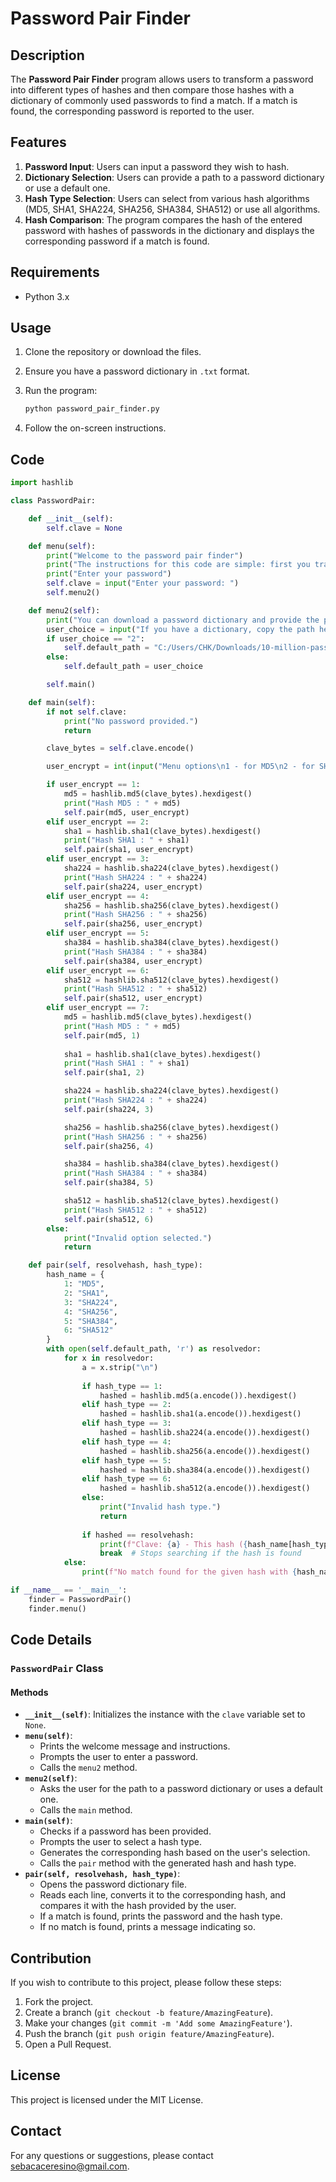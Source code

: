 # Password Pair Finder

## Description

The **Password Pair Finder** program allows users to transform a password into different types of hashes and then compare those hashes with a dictionary of commonly used passwords to find a match. If a match is found, the corresponding password is reported to the user.

## Features

1. **Password Input**: Users can input a password they wish to hash.
2. **Dictionary Selection**: Users can provide a path to a password dictionary or use a default one.
3. **Hash Type Selection**: Users can select from various hash algorithms (MD5, SHA1, SHA224, SHA256, SHA384, SHA512) or use all algorithms.
4. **Hash Comparison**: The program compares the hash of the entered password with hashes of passwords in the dictionary and displays the corresponding password if a match is found.

## Requirements

- Python 3.x

## Usage

1. Clone the repository or download the files.
2. Ensure you have a password dictionary in `.txt` format.
3. Run the program:

    ```bash
    python password_pair_finder.py
    ```

4. Follow the on-screen instructions.

## Code

```python
import hashlib

class PasswordPair:

    def __init__(self):
        self.clave = None

    def menu(self):
        print("Welcome to the password pair finder")
        print("The instructions for this code are simple: first you transform your password to some encrypted type, and after you compare it with the dictionary of passwords found on the internet.")
        print("Enter your password")
        self.clave = input("Enter your password: ")
        self.menu2()

    def menu2(self):
        print("You can download a password dictionary and provide the path where the txt file is located. If you don't have it, we have a default one.")
        user_choice = input("If you have a dictionary, copy the path here. If you don't have one, type 2: ")
        if user_choice == "2":
            self.default_path = "C:/Users/CHK/Downloads/10-million-password-list-top-100000.txt"
        else:
            self.default_path = user_choice

        self.main()

    def main(self):
        if not self.clave:
            print("No password provided.")
            return

        clave_bytes = self.clave.encode()

        user_encrypt = int(input("Menu options\n1 - for MD5\n2 - for SHA1\n3 - for SHA224\n4 - for SHA256\n5 - for SHA384\n6 - for SHA512\n7 - for using all options\nEnter the number corresponding to the type of encryption you want to use: "))

        if user_encrypt == 1:
            md5 = hashlib.md5(clave_bytes).hexdigest()
            print("Hash MD5 : " + md5)
            self.pair(md5, user_encrypt)
        elif user_encrypt == 2:
            sha1 = hashlib.sha1(clave_bytes).hexdigest()
            print("Hash SHA1 : " + sha1)
            self.pair(sha1, user_encrypt)
        elif user_encrypt == 3:
            sha224 = hashlib.sha224(clave_bytes).hexdigest()
            print("Hash SHA224 : " + sha224)
            self.pair(sha224, user_encrypt)
        elif user_encrypt == 4:
            sha256 = hashlib.sha256(clave_bytes).hexdigest()
            print("Hash SHA256 : " + sha256)
            self.pair(sha256, user_encrypt)
        elif user_encrypt == 5:
            sha384 = hashlib.sha384(clave_bytes).hexdigest()
            print("Hash SHA384 : " + sha384)
            self.pair(sha384, user_encrypt)
        elif user_encrypt == 6:
            sha512 = hashlib.sha512(clave_bytes).hexdigest()
            print("Hash SHA512 : " + sha512)
            self.pair(sha512, user_encrypt)
        elif user_encrypt == 7:
            md5 = hashlib.md5(clave_bytes).hexdigest()
            print("Hash MD5 : " + md5)
            self.pair(md5, 1)
            
            sha1 = hashlib.sha1(clave_bytes).hexdigest()
            print("Hash SHA1 : " + sha1)
            self.pair(sha1, 2)

            sha224 = hashlib.sha224(clave_bytes).hexdigest()
            print("Hash SHA224 : " + sha224)
            self.pair(sha224, 3)

            sha256 = hashlib.sha256(clave_bytes).hexdigest()
            print("Hash SHA256 : " + sha256)
            self.pair(sha256, 4)

            sha384 = hashlib.sha384(clave_bytes).hexdigest()
            print("Hash SHA384 : " + sha384)
            self.pair(sha384, 5)

            sha512 = hashlib.sha512(clave_bytes).hexdigest()
            print("Hash SHA512 : " + sha512)
            self.pair(sha512, 6)
        else:
            print("Invalid option selected.")
            return

    def pair(self, resolvehash, hash_type):
        hash_name = {
            1: "MD5",
            2: "SHA1",
            3: "SHA224",
            4: "SHA256",
            5: "SHA384",
            6: "SHA512"
        }
        with open(self.default_path, 'r') as resolvedor:
            for x in resolvedor:
                a = x.strip("\n")
                
                if hash_type == 1:
                    hashed = hashlib.md5(a.encode()).hexdigest()
                elif hash_type == 2:
                    hashed = hashlib.sha1(a.encode()).hexdigest()
                elif hash_type == 3:
                    hashed = hashlib.sha224(a.encode()).hexdigest()
                elif hash_type == 4:
                    hashed = hashlib.sha256(a.encode()).hexdigest()
                elif hash_type == 5:
                    hashed = hashlib.sha384(a.encode()).hexdigest()
                elif hash_type == 6:
                    hashed = hashlib.sha512(a.encode()).hexdigest()
                else:
                    print("Invalid hash type.")
                    return
                
                if hashed == resolvehash:
                    print(f"Clave: {a} - This hash ({hash_name[hash_type]}) was resolved: {hashed}")
                    break  # Stops searching if the hash is found
            else:
                print(f"No match found for the given hash with {hash_name[hash_type]} type.")

if __name__ == '__main__':
    finder = PasswordPair()
    finder.menu()
```

## Code Details

### `PasswordPair` Class

#### Methods

- **`__init__(self)`**: Initializes the instance with the `clave` variable set to `None`.
- **`menu(self)`**: 
  - Prints the welcome message and instructions.
  - Prompts the user to enter a password.
  - Calls the `menu2` method.
- **`menu2(self)`**: 
  - Asks the user for the path to a password dictionary or uses a default one.
  - Calls the `main` method.
- **`main(self)`**:
  - Checks if a password has been provided.
  - Prompts the user to select a hash type.
  - Generates the corresponding hash based on the user's selection.
  - Calls the `pair` method with the generated hash and hash type.
- **`pair(self, resolvehash, hash_type)`**:
  - Opens the password dictionary file.
  - Reads each line, converts it to the corresponding hash, and compares it with the hash provided by the user.
  - If a match is found, prints the password and the hash type.
  - If no match is found, prints a message indicating so.

## Contribution

If you wish to contribute to this project, please follow these steps:

1. Fork the project.
2. Create a branch (`git checkout -b feature/AmazingFeature`).
3. Make your changes (`git commit -m 'Add some AmazingFeature'`).
4. Push the branch (`git push origin feature/AmazingFeature`).
5. Open a Pull Request.

## License

This project is licensed under the MIT License.

## Contact

For any questions or suggestions, please contact [sebacaceresino@gmail.com](sebacaceresino@gmail.com).